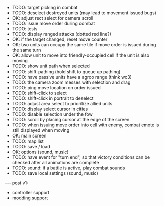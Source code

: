 

- TODO: target picking in combat
- TODO: deselect destroyed units (may lead to movement issued bugs)
- OK: adjust rect select for camera scroll
- TODO: issue move order during combat
- TODO: tests
- TODO: display ranged attacks (dotted red line?)
- OK: if the target changed, reset move counter
- OK: two units can occupy the same tile if move order is issued during the same turn
- OK: allow unit to move into friendly-occupied cell if the unit is also moving
- TODO: show unit path when selected
- TODO: shift-pathing (hold shift to queue up pathing)  
- TODO: have passive units have a agroo range (think wc3)
- TODO: the camera zoom messes with selection and drag
- TODO: ping move location on order issued
- TODO: shift-click to select
- TODO: shift-click in portrait to deselect
- TODO: adjust area select to prioritize allied units
- TODO: display select cursor in cities
- TODO: disable selection under the fow
- TODO: scroll by placing cursor at the edge of the screen
- TODO: when issuing move order into cell with enemy, combat emote is still displayed when moving
- OK: main screen
- TODO: map list
- TODO: save / load
- OK: options (sound, music)
- TODO: have event for "turn end", so that victory conditions can be checked after all animations are complete
- TODO: sound: if a battle is active, play combat sounds
- TODO: save local settings (sound, music)

--- post v1:
- controller support
- modding support
